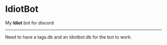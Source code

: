 # IdiotBot
My **Idiot** bot for discord

---

Need to have a tags.db and an idiotbot.db for the bot to work. 
